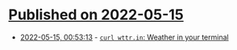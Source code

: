 # [Published on 2022-05-15](index.md)

* [2022-05-15, 00:53:13](https://news.ycombinator.com/item?id=31384236) - [`curl wttr.in`: Weather in your terminal](https://github.com/chubin/wttr.in)
